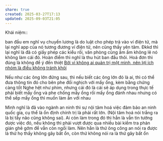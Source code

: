 ```yaml
---
share: true
created: 2025-03-27T17:13
updated: 2025-09-03T21:05
---
```

Khái niệm:: 

ban đầu em nghĩ vụ chuyển lương là do luật cho phép trả vào ví điện tử, mà lại nghĩ app của nó tương đương ví điện tử, nên cũng thấy yên tâm. Đkkd thì lại nghĩ là đã có giấy phép các kiểu rồi, văn phòng cũng ầm ầm không lẽ nó không làm cái đó. Hoàn điểm thì nghĩ là thu hút ban đầu thôi. Hoá đơn thì đúng là không để ý đến thiệt
[Bởi vì không ai quản trị một mình, nên lợi ích nhóm là điều không tránh khỏi](../../../../../../%E2%9A%A1Hi%E1%BB%83u%20bi%E1%BA%BFt%20s%C3%A2u/Ki%E1%BA%BFm%20ti%E1%BB%81n/L%E1%BB%ABa%20%C4%91%E1%BA%A3o,%20ph%E1%BA%A1m%20t%E1%BB%99i,%20thao%20t%C3%BAng,%20tham%20nh%C5%A9ng/Tham%20nh%C5%A9ng,%20l%E1%BB%A3i%20%C3%ADch%20nh%C3%B3m/B%E1%BB%9Fi%20v%C3%AC%20kh%C3%B4ng%20ai%20qu%E1%BA%A3n%20tr%E1%BB%8B%20m%E1%BB%99t%20m%C3%ACnh,%20n%C3%AAn%20l%E1%BB%A3i%20%C3%ADch%20nh%C3%B3m%20l%C3%A0%20%C4%91i%E1%BB%81u%20kh%C3%B4ng%20tr%C3%A1nh%20kh%E1%BB%8Fi.md)


Nếu như các ông lớn đứng sau, thì nếu biết các ông lớn đó là ai, thì có thể đưa thông tin đó cho bên phe đối nghịch với mấy ổng, kèm bằng chứng càng tốt
Nghe hệt như phim, nhưng cái đó là cái sẽ áp dụng trong thực tế 
phải biết mấy ổng và phe chống mấy ổng 
rồi mấy ổng đánh nhau nhưng có thể sếp mấy ổng thì muốn làm ăn với nhau

Mình nghĩ là đã vào ngành an ninh thì sự nội tâm hoá việc đảm bảo an ninh quốc gia, cụ thể là ổn định chính trị là phải rất lớn. (Nội tâm hoá nói trắng ra là bị tẩy não cũng không sai). Ai còn làm trong đó thì hẳn là vẫn tin tưởng được việc đó, nếu không thì phải vượt được qua nhiều bài kiểm tra phản gián ghê gớm để vẫn còn ngồi làm. Nên hẳn là thứ ông công an nói ra được là thứ họ thấy không gây bất ổn, còn thứ không nói ra là thứ gây bất ổn
